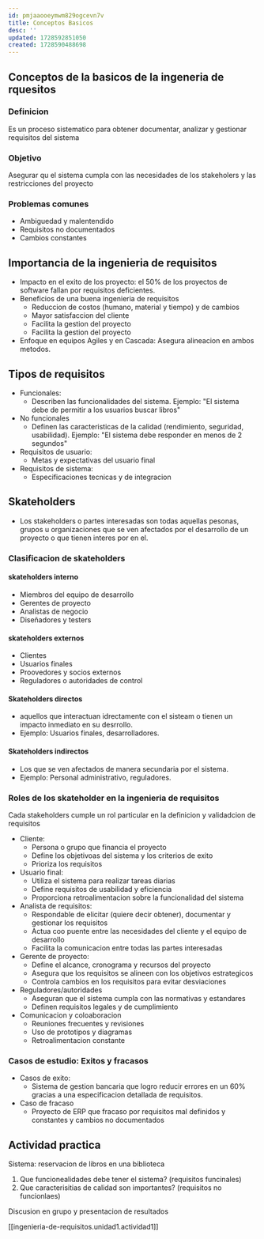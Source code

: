 ```yaml
---
id: pmjaaooeymwm829ogcevn7v
title: Conceptos Basicos
desc: ''
updated: 1728592851050
created: 1728590488698
---
```

## Conceptos de la basicos de la ingeneria de rquesitos
### Definicion
Es un proceso sistematico para obtener documentar, analizar y gestionar requisitos del sistema

### Objetivo
Asegurar qu el sistema cumpla con las necesidades de los stakeholers y las restricciones del proyecto

### Problemas comunes
- Ambiguedad y malentendido
- Requisitos no documentados
- Cambios constantes

## Importancia de la ingenieria de requisitos
- Impacto en el exito de los proyecto: el 50% de los proyectos de software fallan por requisitos deficientes.
- Beneficios de una buena ingenieria de requisitos
  - Reduccion de costos (humano, material y tiempo) y de cambios
  - Mayor satisfaccion del cliente
  - Facilita la gestion del proyecto
  - Facilita la gestion del proyecto
- Enfoque en equipos Agiles y en Cascada: Asegura alineacion en ambos metodos.

## Tipos de requisitos
- Funcionales:
  - Describen las funcionalidades del sistema. Ejemplo: "El sistema debe de permitir a los usuarios buscar libros"
- No funcionales 
  - Definen las caracteristicas de la calidad (rendimiento, seguridad, usabilidad). Ejemplo: "El sistema debe responder en menos de 2 segundos"
- Requisitos de usuario:
  - Metas y expectativas del usuario final
- Requisitos de sistema:
  - Especificaciones tecnicas y de integracion

## Skateholders
- Los stakeholders o partes interesadas son todas aquellas pesonas, grupos u organizaciones que se ven afectados por el desarrollo de un proyecto o que tienen interes por en el.

### Clasificacion de skateholders
#### skateholders interno
- Miembros del equipo de desarrollo
- Gerentes de proyecto
- Analistas de negocio 
- Diseñadores y testers

#### skateholders externos
- Clientes
- Usuarios finales
- Proovedores y socios externos
- Reguladores o autoridades de control

#### Skateholders directos 
- aquellos que interactuan idrectamente con el sisteam o tienen un impacto inmediato en su desrrollo.
- Ejemplo: Usuarios finales, desarrolladores.

#### Skateholders indirectos
- Los que se ven afectados de manera secundaria por el sistema.
- Ejemplo: Personal administrativo, reguladores.

### Roles de los skateholder en la ingenieria de requisitos
Cada stakeholders cumple un rol particular en la definicion y validadcion de requisitos
- Cliente:
  - Persona o grupo que financia el proyecto
  - Define los objetivoas del sistema y los criterios de exito
  - Prioriza los requisitos
- Usuario final:
  - Utiliza el sistema para realizar tareas diarias
  - Define requisitos de usabilidad y eficiencia
  - Proporciona retroalimentacion sobre la funcionalidad del sistema
- Analista de requisitos:
  - Respondable de elicitar (quiere decir obtener), documentar y gestionar los requisitos
  - Actua coo puente entre las necesidades del cliente y el equipo de desarrollo
  - Facilita la comunicacion entre todas las partes interesadas
- Gerente de proyecto: 
  - Define el alcance, cronograma y recursos del proyecto
  - Asegura que los requisitos se alineen con los objetivos estrategicos
  - Controla cambios en los requisitos para evitar desviaciones
- Reguladores/autoridades
  - Aseguran que el sistema cumpla con las normativas y estandares
  - Definen requisitos legales y de cumplimiento
- Comunicacion y coloaboracion 
  - Reuniones frecuentes y revisiones
  - Uso de prototipos y diagramas
  - Retroalimentacion constante

### Casos de estudio: Exitos y fracasos 
- Casos de exito:
  - Sistema de gestion bancaria que logro reducir errores en un 60% gracias a una especificacion detallada de requisitos.
- Caso de fracaso
  - Proyecto de ERP que fracaso por requisitos mal definidos y constantes y cambios no documentados

## Actividad practica
Sistema: reservacion de libros en una biblioteca

1. Que funcionealidades debe tener el sistema? (requisitos funcinales)
2. Que caracterisitias de calidad son importantes? (requisitos no funcionlaes)

Discusion en grupo y presentacion de resultados

[[ingenieria-de-requisitos.unidad1.actividad1]]

## 